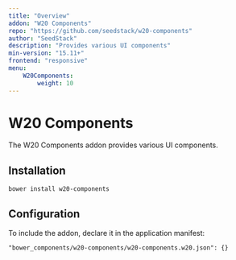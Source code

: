 ```yaml
---
title: "Overview"
addon: "W20 Components"
repo: "https://github.com/seedstack/w20-components"
author: "SeedStack"
description: "Provides various UI components"
min-version: "15.11+"
frontend: "responsive"
menu:
    W20Components:
        weight: 10
---
```


# W20 Components 

The W20 Components addon provides various UI components.

## Installation

```
bower install w20-components
```

## Configuration

To include the addon, declare it in the application manifest:

```
"bower_components/w20-components/w20-components.w20.json": {}
```